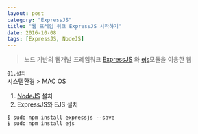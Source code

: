 ```yaml
---
layout: post
category: "ExpressJS"
title: "웹 프레임 워크 ExpressJS 시작하기"
date: 2016-10-08
tags: [ExpressJS, NodeJS]
---
```

> 노드 기반의 웹개발 프레임워크 <a href="http://expressjs.com">ExpressJS</a> 와 <a href="https://www.npmjs.com/package/ejs">ejs</a>모듈을 이용한 웹

`01.설치`  
시스템환경 > MAC OS  
1) [NodeJS](http://nodejs.org/ "NodeJS") 설치  
2) ExpressJS와 EJS 설치  

```
$ sudo npm install expressjs --save
$ sudo npm install ejs
```
